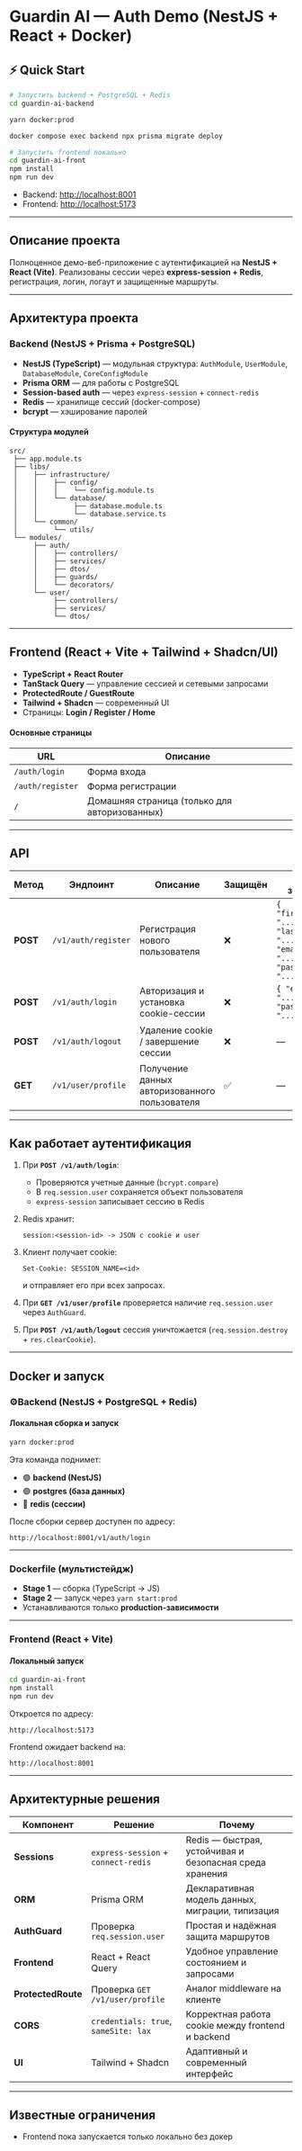# Guardin AI — Auth Demo (NestJS + React + Docker)

## ⚡️ Quick Start

```bash
# Запустить backend + PostgreSQL + Redis
cd guardin-ai-backend

yarn docker:prod

docker compose exec backend npx prisma migrate deploy

```

```bash
# Запустить frontend локально
cd guardin-ai-front
npm install
npm run dev
```

* Backend: [http://localhost:8001](http://localhost:8001)
* Frontend: [http://localhost:5173](http://localhost:5173)

---

## Описание проекта

Полноценное демо-веб-приложение с аутентификацией на **NestJS + React (Vite)**.
Реализованы сессии через **express-session + Redis**, регистрация, логин, логаут и защищенные маршруты.

---

## Архитектура проекта

### **Backend (NestJS + Prisma + PostgreSQL)**

* **NestJS (TypeScript)** — модульная структура: `AuthModule`, `UserModule`, `DatabaseModule`, `CoreConfigModule`
* **Prisma ORM** — для работы с PostgreSQL
* **Session-based auth** — через `express-session` + `connect-redis`
* **Redis** — хранилище сессий (docker-compose)
* **bcrypt** — хэширование паролей

#### Структура модулей

```
src/
 ├── app.module.ts
 ├── libs/
 │    ├── infrastructure/
 │    │    ├── config/
 │    │    │    └── config.module.ts
 │    │    └── database/
 │    │         ├── database.module.ts
 │    │         └── database.service.ts
 │    └── common/
 │         └── utils/
 └── modules/
      ├── auth/
      │    ├── controllers/
      │    ├── services/
      │    ├── dtos/
      │    ├── guards/
      │    └── decorators/
      └── user/
           ├── controllers/
           ├── services/
           └── dtos/
```

---

## **Frontend (React + Vite + Tailwind + Shadcn/UI)**

* **TypeScript + React Router**
* **TanStack Query** — управление сессией и сетевыми запросами
* **ProtectedRoute / GuestRoute**
* **Tailwind + Shadcn** — современный UI
* Страницы: **Login / Register / Home**

#### Основные страницы

| URL              | Описание                                      |
| ---------------- | --------------------------------------------- |
| `/auth/login`    | Форма входа                                   |
| `/auth/register` | Форма регистрации                             |
| `/`              | Домашняя страница (только для авторизованных) |

---

## **API**

| Метод    | Эндпоинт            | Описание                                      | Защищён | Тело запроса                                                                     | Пример ответа                                                     |
| -------- |---------------------| --------------------------------------------- | ------- | -------------------------------------------------------------------------------- | ----------------------------------------------------------------- |
| **POST** | `/v1/auth/register` | Регистрация нового пользователя               | ❌       | `{ "first_name": "...", "last_name": "...", "email": "...", "password": "..." }` | `{ "success": true, "message": "Вы успешно зарегистрировались" }` |
| **POST** | `/v1/auth/login`    | Авторизация и установка cookie-сессии         | ❌       | `{ "email": "...", "password": "..." }`                                          | `{ "success": true }`                                             |
| **POST** | `/v1/auth/logout`   | Удаление cookie / завершение сессии           | ❌       | —                                                                                | `{ "success": true, "message": "Вы успешно вышли из аккаунта" }`  |
| **GET**  | `/v1/user/profile`  | Получение данных авторизованного пользователя | ✅       | —                                                                                | `{ "id": "...", "email": "...", "roles": ["USER"] }`              |

---

## **Как работает аутентификация**

1. При **`POST /v1/auth/login`**:

    * Проверяются учетные данные (`bcrypt.compare`)
    * В `req.session.user` сохраняется объект пользователя
    * `express-session` записывает сессию в Redis

2. Redis хранит:

   ```
   session:<session-id> -> JSON с cookie и user
   ```

3. Клиент получает cookie:

   ```
   Set-Cookie: SESSION_NAME=<id>
   ```

   и отправляет его при всех запросах.

4. При **`GET /v1/user/profile`** проверяется наличие `req.session.user` через `AuthGuard`.

5. При **`POST /v1/auth/logout`** сессия уничтожается (`req.session.destroy` + `res.clearCookie`).

---

## **Docker и запуск**

### ⚙Backend (NestJS + PostgreSQL + Redis)

#### Локальная сборка и запуск

```bash
yarn docker:prod
```

Эта команда поднимет:

* 🟢 **backend (NestJS)**
* 🟣 **postgres (база данных)**
* 🔴 **redis (сессии)**

После сборки сервер доступен по адресу:

```
http://localhost:8001/v1/auth/login
```

---

### **Dockerfile (мультистейдж)**

* **Stage 1** — сборка (TypeScript → JS)
* **Stage 2** — запуск через `yarn start:prod`
* Устанавливаются только **production-зависимости**

---

### **Frontend (React + Vite)**

#### Локальный запуск

```bash
cd guardin-ai-front
npm install
npm run dev
```

Откроется по адресу:

```
http://localhost:5173
```

Frontend ожидает backend на:

```
http://localhost:8001
```

---

## **Архитектурные решения**

| Компонент          | Решение                              | Почему                                                  |
| ------------------ |--------------------------------------| ------------------------------------------------------- |
| **Sessions**       | `express-session` + `connect-redis`  | Redis — быстрая, устойчивая и безопасная среда хранения |
| **ORM**            | Prisma ORM                           | Декларативная модель данных, миграции, типизация        |
| **AuthGuard**      | Проверка `req.session.user`          | Простая и надёжная защита маршрутов                     |
| **Frontend**       | React + React Query                  | Удобное управление состоянием и запросами               |
| **ProtectedRoute** | Проверка `GET /v1/user/profile`      | Аналог middleware на клиенте                            |
| **CORS**           | `credentials: true`, `sameSite: lax` | Корректная работа cookie между frontend и backend       |
| **UI**             | Tailwind + Shadcn                    | Адаптивный и современный интерфейс                      |


---

## **Известные ограничения**

*  Frontend пока запускается только локально без докер

